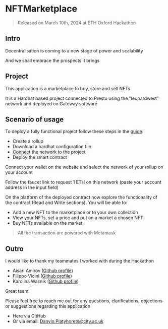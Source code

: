 # NFTMarketplace
> Released on March 10th, 2024 at ETH Oxford Hackathon

## Intro
Decentralisation is coming to a new stage of power and scalability

And we shall embrace the prospects it brings
## Project
This application is a marketplace to buy, store and sell NFTs

It is a Hardhat based project connected to Presto using the "leopardwest" network and deployed on Gateway software

## Scenario of usage
To deploy a fully functional project follow these steps in the [guide](https://docs-presto.gateway.fm/overview):
- Create a rollup
- Download a hardhat configuration file
- [Connect](https://docs-presto.gateway.fm/overview/features-for-developers/how-to-use-hardhat-with-presto) the network to the project 
- Deploy the smart contract

Connect your wallet on the website and select the network of your rollup on your account

Follow the faucet link to request 1 ETH on this network (paste your account address in the input field)

On the platform of the deployed contract now explore the functionality of the contract (Read and Write sections). You will be able to:
- Add a new NFT to the marketplace or to your own collection
- View your NFTs, set a price and put on a market a chosen NFT
- Buy NFTs available on the market

> All the transaction are powered with Metamask



## Outro

I would like to thank my teammates I worked with during the Hackathon

- Aisari Amirov ([Github profile](https://github.com/AIsari017))
- Filippo Vicini ([Github profile](https://github.com/FilippoVicini))
- Karolina Wasnik ([Github profile](https://github.com/WasnikKarolina))

Great team!

Please feel free to reach me out for any questions, clarifications, objections or suggestions regarding this application
- Here via GitHub
- Or via email: [Danylo.Piatyhorets@city.ac.uk](mailto:Danylo.Piatyhorets@city.ac.uk)
